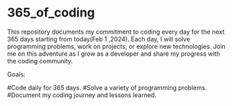 # 365_of_coding

This repository documents my commitment to coding every day for the next 365 days starting from today(Feb 1 ,2024). Each day, I will solve programming problems, work on projects, or explore new technologies. Join me on this adventure as I grow as a developer and share my progress with the coding community.

Goals:

#Code daily for 365 days.
#Solve a variety of programming problems.
#Document my coding journey and lessons learned.
